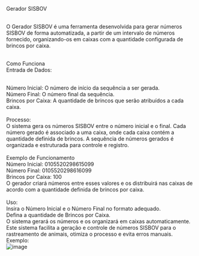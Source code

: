Gerador SISBOV<br>

<br>O Gerador SISBOV é uma ferramenta desenvolvida para gerar números SISBOV de forma automatizada, a partir de um intervalo de números fornecido, organizando-os em caixas com a quantidade configurada de brincos por caixa.

<br>Como Funciona
<br>Entrada de Dados:

<br>Número Inicial: O número de início da sequência a ser gerada.
<br>Número Final: O número final da sequência.
<br>Brincos por Caixa: A quantidade de brincos que serão atribuídos a cada caixa.
<br>
<br>Processo:
<br>O sistema gera os números SISBOV entre o número inicial e o final.
Cada número gerado é associado a uma caixa, onde cada caixa contém a quantidade definida de brincos.
A sequência de números gerados é organizada e estruturada para controle e registro.
<br>
<br>Exemplo de Funcionamento
<br>Número Inicial: 0105520298615099
<br>Número Final: 0105520298616099
<br>Brincos por Caixa: 100
<br>O gerador criará números entre esses valores e os distribuirá nas caixas de acordo com a quantidade definida de brincos por caixa.
<br>
<br>Uso:
<br>Insira o Número Inicial e o Número Final no formato adequado.
<br>Defina a quantidade de Brincos por Caixa.
<br>O sistema gerará os números e os organizará em caixas automaticamente.
<br>Este sistema facilita a geração e controle de números SISBOV para o rastreamento de animais, otimiza o processo e evita erros manuais.
<br>Exemplo:
<br>![image](https://github.com/user-attachments/assets/fc0e1882-2904-4385-be0d-04cde9ec65f3)
